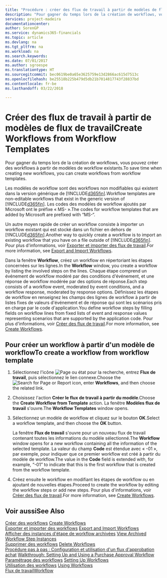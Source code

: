 ```yaml
---
title: "Procédure : créer des flux de travail à partir de modèles de flux de travail | Microsoft Docs"
description: "Pour gagner du temps lors de la création de workflows, vous pouvez créer des workflows à partir de modèles de workflow existants."
services: project-madeira
documentationcenter: 
author: SorenGP
ms.service: dynamics365-financials
ms.topic: article
ms.devlang: na
ms.tgt_pltfrm: na
ms.workload: na
ms.search.keywords: 
ms.date: 07/01/2017
ms.author: sgroespe
ms.translationtype: HT
ms.sourcegitcommit: bec0619be0a65e3625759e13d2866ac615d7513c
ms.openlocfilehash: be25518b225b479d5db21b7014817743f28837bd
ms.contentlocale: fr-be
ms.lasthandoff: 03/22/2018

---
```

# <a name="create-workflows-from-workflow-templates"></a><span data-ttu-id="29e5c-103">Créer des flux de travail à partir de modèles de flux de travail</span><span class="sxs-lookup"><span data-stu-id="29e5c-103">Create Workflows from Workflow Templates</span></span>
<span data-ttu-id="29e5c-104">Pour gagner du temps lors de la création de workflows, vous pouvez créer des workflows à partir de modèles de workflow existants.</span><span class="sxs-lookup"><span data-stu-id="29e5c-104">To save time when creating new workflows, you can create workflows from workflow templates.</span></span>  

 <span data-ttu-id="29e5c-105">Les modèles de workflow sont des workflows non modifiables qui existent dans la version générique de [!INCLUDE[d365fin](includes/d365fin_md.md)].</span><span class="sxs-lookup"><span data-stu-id="29e5c-105">Workflow templates are non-editable workflows that exist in the generic version of [!INCLUDE[d365fin](includes/d365fin_md.md)].</span></span> <span data-ttu-id="29e5c-106">Les codes des modèles de workflow ajoutés par Microsoft ont le préfixe « MS- ».</span><span class="sxs-lookup"><span data-stu-id="29e5c-106">The codes for workflow templates that are added by Microsoft are prefixed with “MS-“.</span></span>  

 <span data-ttu-id="29e5c-107">Un autre moyen rapide de créer un workflow consiste à importer un workflow existant qui est stocké dans un fichier en dehors de [!INCLUDE[d365fin](includes/d365fin_md.md)].</span><span class="sxs-lookup"><span data-stu-id="29e5c-107">Another way to quickly create a workflow is to import an existing workflow that you have on a file outside of [!INCLUDE[d365fin](includes/d365fin_md.md)].</span></span> <span data-ttu-id="29e5c-108">Pour plus d'informations, voir [Exporter et importer des flux de travail](across-how-to-export-and-import-workflows.md).</span><span class="sxs-lookup"><span data-stu-id="29e5c-108">For more information, see [Export and Import Workflows](across-how-to-export-and-import-workflows.md).</span></span>  

<span data-ttu-id="29e5c-109">Dans la fenêtre **Workflow**, créez un workflow en répertoriant les étapes concernées sur les lignes.</span><span class="sxs-lookup"><span data-stu-id="29e5c-109">In the **Workflow** window, you create a workflow by listing the involved steps on the lines.</span></span> <span data-ttu-id="29e5c-110">Chaque étape comprend un événement de workflow modéré par des conditions d'événement, et une réponse de workflow modérée par des options de réponse.</span><span class="sxs-lookup"><span data-stu-id="29e5c-110">Each step consists of a workflow event, moderated by event conditions, and a workflow response, moderated by response options.</span></span> <span data-ttu-id="29e5c-111">Définissez les étapes de workflow en renseignez les champs des lignes de workflow à partir de listes fixes de valeurs d'événement et de réponse qui sont les scénarios pris en charge par le code d'application.</span><span class="sxs-lookup"><span data-stu-id="29e5c-111">You define workflow steps by filling fields on workflow lines from fixed lists of event and response values representing scenarios that are supported by the application code.</span></span> <span data-ttu-id="29e5c-112">Pour plus d'informations, voir [Créer des flux de travail](across-how-to-create-workflows.md).</span><span class="sxs-lookup"><span data-stu-id="29e5c-112">For more information, see [Create Workflows](across-how-to-create-workflows.md).</span></span>  

## <a name="to-create-a-workflow-from-workflow-template"></a><span data-ttu-id="29e5c-113">Pour créer un workflow à partir d'un modèle de workflow</span><span class="sxs-lookup"><span data-stu-id="29e5c-113">To create a workflow from workflow template</span></span>  
1.  <span data-ttu-id="29e5c-114">Sélectionnez l'icône ![Page ou état pour la recherche](media/ui-search/search_small.png "icône Page ou état pour la recherche"), entrez **Flux de travail**, puis sélectionnez le lien connexe.</span><span class="sxs-lookup"><span data-stu-id="29e5c-114">Choose the ![Search for Page or Report](media/ui-search/search_small.png "Search for Page or Report icon") icon, enter **Workflows**, and then choose the related link.</span></span>  
2.  <span data-ttu-id="29e5c-115">Choisissez l'action **Créer le flux de travail à partir du modèle**.</span><span class="sxs-lookup"><span data-stu-id="29e5c-115">Choose the **Create Workflow from Template** action.</span></span> <span data-ttu-id="29e5c-116">La fenêtre **Modèles flux de travail** s'ouvre.</span><span class="sxs-lookup"><span data-stu-id="29e5c-116">The **Workflow Templates** window opens.</span></span>  
3.  <span data-ttu-id="29e5c-117">Sélectionnez un modèle de workflow et cliquez sur le bouton **OK**.</span><span class="sxs-lookup"><span data-stu-id="29e5c-117">Select a workflow template, and then choose the **OK** button.</span></span>  

     <span data-ttu-id="29e5c-118">La fenêtre **Flux de travail** s'ouvre pour un nouveau flux de travail contenant toutes les informations du modèle sélectionné.</span><span class="sxs-lookup"><span data-stu-id="29e5c-118">The **Workflow** window opens for a new workflow containing all the information of the selected template.</span></span> <span data-ttu-id="29e5c-119">La valeur du champ **Code** est étendue avec « -01 », par exemple, pour indiquer que ce premier workflow est créé à partir du modèle de workflow.</span><span class="sxs-lookup"><span data-stu-id="29e5c-119">The value in the **Code** field is extended with, for example, “-01” to indicate that this is the first workflow that is created from the workflow template.</span></span>  
4.  <span data-ttu-id="29e5c-120">Créez ensuite le workflow en modifiant les étapes de workflow ou en ajoutant de nouvelles étapes.</span><span class="sxs-lookup"><span data-stu-id="29e5c-120">Proceed to create the workflow by editing the workflow steps or add new steps.</span></span> <span data-ttu-id="29e5c-121">Pour plus d'informations, voir [Créer des flux de travail](across-how-to-create-workflows.md).</span><span class="sxs-lookup"><span data-stu-id="29e5c-121">For more information, see [Create Workflows](across-how-to-create-workflows.md).</span></span>  

## <a name="see-also"></a><span data-ttu-id="29e5c-122">Voir aussi</span><span class="sxs-lookup"><span data-stu-id="29e5c-122">See Also</span></span>  
 <span data-ttu-id="29e5c-123">[Créer des workflows](across-how-to-create-workflows.md) </span><span class="sxs-lookup"><span data-stu-id="29e5c-123">[Create Workflows](across-how-to-create-workflows.md) </span></span>  
 <span data-ttu-id="29e5c-124">[Exporter et importer des workflows](across-how-to-export-and-import-workflows.md) </span><span class="sxs-lookup"><span data-stu-id="29e5c-124">[Export and Import Workflows](across-how-to-export-and-import-workflows.md) </span></span>  
 <span data-ttu-id="29e5c-125">[Afficher des instances d'étape de workflow archivées](across-how-to-view-archived-workflow-step-instances.md) </span><span class="sxs-lookup"><span data-stu-id="29e5c-125">[View Archived Workflow Step Instances](across-how-to-view-archived-workflow-step-instances.md) </span></span>  
 <span data-ttu-id="29e5c-126">[Supprimer des workflows](across-how-to-delete-workflows.md) </span><span class="sxs-lookup"><span data-stu-id="29e5c-126">[Delete Workflows](across-how-to-delete-workflows.md) </span></span>  
 <span data-ttu-id="29e5c-127">[Procédure pas à pas : Configuration et utilisation d'un flux d'approbation achat](walkthrough-setting-up-and-using-a-purchase-approval-workflow.md) </span><span class="sxs-lookup"><span data-stu-id="29e5c-127">[Walkthrough: Setting Up and Using a Purchase Approval Workflow](walkthrough-setting-up-and-using-a-purchase-approval-workflow.md) </span></span>  
 <span data-ttu-id="29e5c-128">[Paramétrage des workflows](across-set-up-workflows.md) </span><span class="sxs-lookup"><span data-stu-id="29e5c-128">[Setting Up Workflows](across-set-up-workflows.md) </span></span>  
 <span data-ttu-id="29e5c-129">[Utilisation des workflows](across-use-workflows.md) </span><span class="sxs-lookup"><span data-stu-id="29e5c-129">[Using Workflows](across-use-workflows.md) </span></span>  
 [<span data-ttu-id="29e5c-130">Flux de travail</span><span class="sxs-lookup"><span data-stu-id="29e5c-130">Workflow</span></span>](across-workflow.md)   

